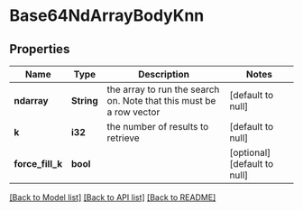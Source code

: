# Base64NdArrayBodyKnn

## Properties
Name | Type | Description | Notes
------------ | ------------- | ------------- | -------------
**ndarray** | **String** | the array to run the search on. Note that this must be a row vector | [default to null]
**k** | **i32** | the number of results to retrieve | [default to null]
**force_fill_k** | **bool** |  | [optional] [default to null]

[[Back to Model list]](../README.md#documentation-for-models) [[Back to API list]](../README.md#documentation-for-api-endpoints) [[Back to README]](../README.md)


